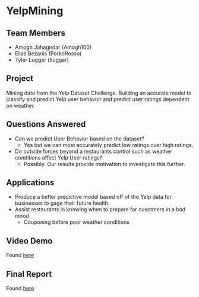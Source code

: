 # YelpMining

## Team Members
* Amogh Jahagirdar (Amogh100)
* Elias Bezanis (PorkoRosso)
* Tyler Lugger (tlugger)

## Project
Mining data from the Yelp Dataset Challenge. Building an accurate model to classify and predict Yelp user behavior and predict user ratings dependent on weather. 

## Questions Answered
* Can we predict User Behavior based on the dataset?
  * Yes but we can most accurately predict low ratings over high ratings.
* Do outside forces beyond a restaurants control such as weather conditions affect Yelp User ratings?
  * Possibly. Our results provide motivation to investigate this further.

## Applications
 * Produce a better predictive model based off of the Yelp data for businesses to gage their future health. 
 * Assist restaurants in knowing when to prepare for cusotmers in a bad mood.
   * Couponing before poor weather conditions
   
## Video Demo
Found [here](https://www.screencast.com/t/RRMOXgZSE8as)

## Final Report
Found [here](https://github.com/tlugger/YelpMining/blob/master/05_YelpMining_Part6.pdf)
